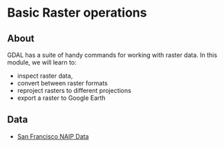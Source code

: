 # Basic Raster operations

## About
GDAL has a suite of handy commands for working with raster data. In this module, we will learn to:

* inspect raster data,
* convert between raster formats
* reproject rasters to different projections
* export a raster to Google Earth

## Data

* [San Francisco NAIP Data](ftp://rockyftp.cr.usgs.gov/vdelivery/Datasets/Staged/NAIP/ca_2014/37122/m_3712213_se_10_1_20140613_20140923.jp2)

<!--## Handy Commands-->


<!--
### Force creation of world file (requires libgeotiff)
```
listgeo -tfw mappy.tif
```
-->


<!--
### Convert 16-bit bands (Int16 or UInt16) to Byte type
(Useful for Landsat 8 imagery...)

gdal_translate -of "GTiff" -co "COMPRESS=LZW" -scale 0 65535 0 255 -ot Byte input_uint16.tif output_byte.tif

You can change '0' and '65535' to your image's actual min/max values to preserve more color variation or to apply the scaling to other band types - find that number with:

gdalinfo -mm input.tif | grep Min/Max
-->

<!--### Convert a directory of raster files of the same format to another raster format

There are times when working with raster data that you will have multiple types of data formats in one project. You can convert a directory of raster files of the same format to another raster format using this handy command:

basename -s.img *.img | xargs -n1 -I % gdal_translate -of "GTiff" %.img %.tif-->
